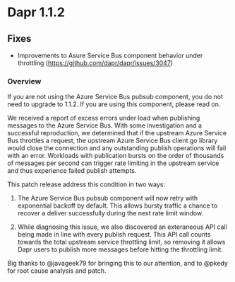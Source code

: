 
# Dapr 1.1.2

## Fixes

* Improvements to Asure Service Bus component behavior under throttling (https://github.com/dapr/dapr/issues/3047)

### Overview

If you are not using the Azure Service Bus pubsub component, you do not need to upgrade to 1.1.2. If you are using this component, please read on.

We received a report of excess errors under load when publishing messages to the Azure Service Bus. With some investigation and a successful reproduction, we determined that if the upstream Azure Service Bus throttles a request, the upstream Azure Service Bus client go library would close the connection and any outstanding publish operations will fail with an error. Workloads with publication bursts on the order of thousands of messages per second can trigger rate limiting in the upstream service and thus experience failed publish attempts.

This patch release address this condition in two ways:

1. The Azure Service Bus pubsub component will now retry with exponential backoff by default. This allows bursty traffic a chance to recover a deliver successfully during the next rate limit window.

2. While diagnosing this issue, we also discovered an exteraneous API call being made in line with every publish request. This API call counts towards the total upstream service throttling limit, so removing it allows Dapr users to publish more messages before hitting the throttling limit.

Big thanks to @javageek79 for bringing this to our attention, and to @pkedy for root cause analysis and patch.

